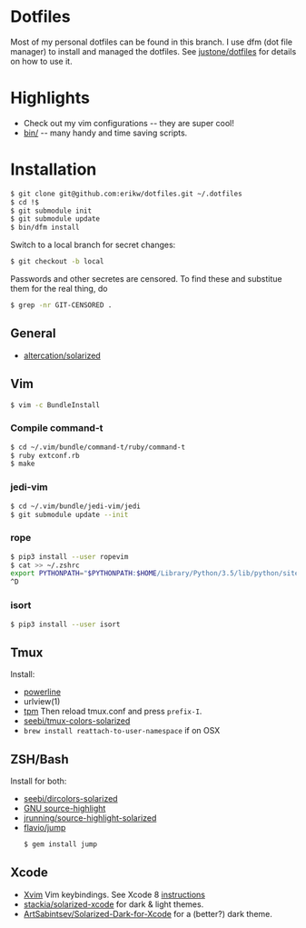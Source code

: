 # Dotfiles

Most of my personal dotfiles can be found in this branch. I use dfm (dot file manager) to install and managed the dotfiles. See [justone/dotfiles](https://github.com/justone/dotfiles) for details on how to use it.

# Highlights

 * Check out my vim configurations -- they are super cool!
 * [bin/](bin/) -- many handy and time saving scripts.

# Installation

```bash
$ git clone git@github.com:erikw/dotfiles.git ~/.dotfiles
$ cd !$
$ git submodule init
$ git submodule update
$ bin/dfm install
```

Switch to a local branch for secret changes:

```bash
$ git checkout -b local
```

Passwords and other secretes are censored. To find these and substitue them for the real thing, do

```bash
$ grep -nr GIT-CENSORED .
```

## General

* [altercation/solarized](https://github.com/altercation/solarized)

## Vim

```bash
$ vim -c BundleInstall
```

### Compile command-t
```bash
$ cd ~/.vim/bundle/command-t/ruby/command-t
$ ruby extconf.rb
$ make
````

### jedi-vim
```bash
$ cd ~/.vim/bundle/jedi-vim/jedi
$ git submodule update --init
````

### rope
```bash
$ pip3 install --user ropevim
$ cat >> ~/.zshrc
export PYTHONPATH="$PYTHONPATH:$HOME/Library/Python/3.5/lib/python/site-packages"
^D
````

### isort
```bash
$ pip3 install --user isort
````

## Tmux

Install: 

 * [powerline](https://github.com/powerline/powerline)
 * urlview(1)
 * [tpm](https://github.com/tmux-plugins/tpm) Then reload tmux.conf and press `prefix-I`.
 * [seebi/tmux-colors-solarized](https://github.com/seebi/tmux-colors-solarized)
 * `brew install reattach-to-user-namespace` if on OSX

## ZSH/Bash

Install for both:
 * [seebi/dircolors-solarized](https://github.com/seebi/dircolors-solarized)
 * [GNU source-highlight](https://www.gnu.org/software/src-highlite/source-highlight.html)
 * [jrunning/source-highlight-solarized](https://github.com/jrunning/source-highlight-solarized)
 * [flavio/jump](https://github.com/flavio/jump)
	```bash
	$ gem install jump
	````



## Xcode
* [Xvim](http://xvim.org/) Vim keybindings. See Xcode 8 [instructions](https://github.com/XVimProject/XVim/blob/master/INSTALL_Xcode8.md)
* [stackia/solarized-xcode](https://github.com/stackia/solarized-xcode) for dark & light themes.
* [ArtSabintsev/Solarized-Dark-for-Xcode](https://github.com/ArtSabintsev/Solarized-Dark-for-Xcode) for a (better?) dark theme.

